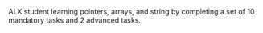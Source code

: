 ALX student learning pointers, arrays, and string by completing a set of 10 mandatory tasks and 2 advanced tasks.
